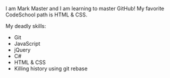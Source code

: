 I am Mark Master and I am learning to master GitHub!
My favorite CodeSchool path is HTML & CSS.

My deadly skills:
* Git
* JavaScript
* jQuery
* C#
* HTML & CSS
* Killing history using git rebase